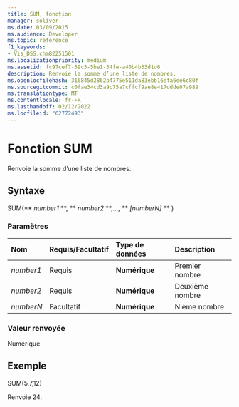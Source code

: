 ```yaml
---
title: SUM, fonction
manager: soliver
ms.date: 03/09/2015
ms.audience: Developer
ms.topic: reference
f1_keywords:
- Vis_DSS.chm82251501
ms.localizationpriority: medium
ms.assetid: fc97cef7-59c3-5be1-34fe-a40b4b33d1d6
description: Renvoie la somme d’une liste de nombres.
ms.openlocfilehash: 316845d2862b4775e511da83ebb16efa6ee6c80f
ms.sourcegitcommit: c0fae34cd3a9c75a7cffcf9ae8e417ddde07a989
ms.translationtype: MT
ms.contentlocale: fr-FR
ms.lasthandoff: 02/12/2022
ms.locfileid: "62772493"
---
```

# <a name="sum-function"></a>Fonction SUM

Renvoie la somme d’une liste de nombres.
  
## <a name="syntax"></a>Syntaxe

SUM(** *number1* **, ** *number2* **,..., ** *[numberN]* ** ) 
  
### <a name="parameters"></a>Paramètres

|**Nom**|**Requis/Facultatif**|**Type de données**|**Description**|
|:-----|:-----|:-----|:-----|
| _number1_ <br/> |Requis  <br/> |**Numérique** <br/> |Premier nombre |
| _number2_ <br/> |Requis  <br/> |**Numérique** <br/> |Deuxième nombre |
| _numberN_ <br/> |Facultatif  <br/> |**Numérique** <br/> |Nième nombre |
   
### <a name="return-value"></a>Valeur renvoyée

Numérique
  
## <a name="example"></a>Exemple

SUM(5,7,12)
  
Renvoie 24.
  

